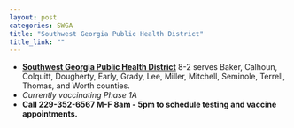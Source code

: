 ```yaml
---
layout: post
categories: SWGA
title: "Southwest Georgia Public Health District"
title_link: ""
---
```


- **[Southwest Georgia Public Health District](http://www.southwestgeorgiapublichealth.org/)** 8-2 serves Baker, Calhoun, Colquitt, Dougherty, Early, Grady, Lee, Miller, Mitchell, Seminole, Terrell, Thomas, and Worth counties.
- _Currently vaccinating Phase 1A_  
- **Call 229-352-6567 M-F 8am - 5pm to schedule testing and vaccine appointments.**
